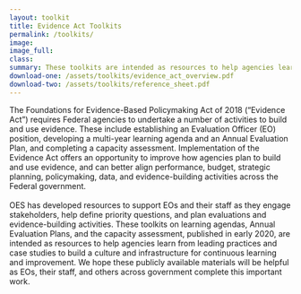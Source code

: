 ```yaml
---
layout: toolkit
title: Evidence Act Toolkits
permalink: /toolkits/
image:
image_full:
class:
summary: These toolkits are intended as resources to help agencies learn from leading practices and case studies to build a culture and infrastructure for continuous learning and improvement.
download-one: /assets/toolkits/evidence_act_overview.pdf
download-two: /assets/toolkits/reference_sheet.pdf
---
```

The Foundations for Evidence-Based Policymaking Act of 2018 (“Evidence Act”) requires Federal agencies to undertake a number of activities to build and use evidence. These include establishing an Evaluation Officer (EO) position, developing a multi-year learning agenda and an Annual Evaluation Plan, and completing a capacity assessment. Implementation of the Evidence Act offers an opportunity to improve how agencies plan to build and use evidence, and can better align performance, budget, strategic planning, policymaking, data, and evidence-building activities across the Federal government.
<br/><br/>
OES has developed resources to support EOs and their staff as they engage stakeholders, help define priority questions, and plan evaluations and evidence-building activities. These toolkits on learning agendas, Annual Evaluation Plans, and the capacity assessment, published in early 2020, are intended as resources to help agencies learn from leading practices and case studies to build a culture and infrastructure for continuous learning and improvement. We hope these publicly available materials will be helpful as EOs, their staff, and others across government complete this important work.
